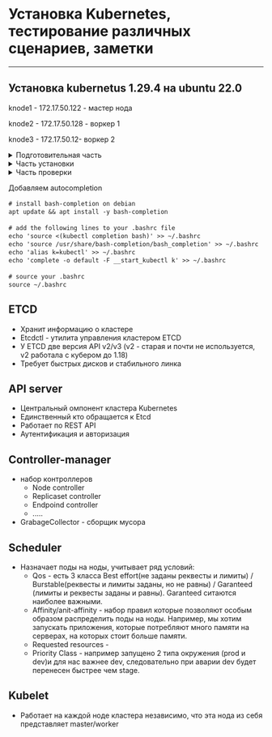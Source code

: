 # Установка Kubernetes, тестирование различных сценариев, заметки

---

## Установка kubernetus 1.29.4 на ubuntu 22.0 

knode1 - 172.17.50.122 - мастер нода

knode2 - 172.17.50.128 - воркер 1

knode3 - 172.17.50.12- воркер 2


<details>
  <summary>Подготовительная часть</summary>

Добавляем запись в hosts т.к. не используем dns

 ```
printf "\n172.17.50.122 knode1\n172.17.50.128 knode2\n172.17.50.129 knode3\n\n" >> /etc/hosts
 ```

Отключаем  swap - vim /etc/fstab/ и комментируем строку

 ```
#/swap.img      none    swap    sw      0       0
 ```

обновляем репозитории, ставим обновления, ставим необходимые пакеты

 ```
apt update && apt -y upgrade && apt -y install apt-transport-https ca-certificates curl gnupg2 software-properties-common
```

Загружаем сетевые модули из ядра и создаем конфигурационный файл k8s.conf с указанными модулями.
```
cat <<EOF | tee /etc/modules-load.d/k8s.conf
overlay
br_netfilter
EOF
```
```
modprobe overlay
modprobe br_netfilter
```

проверяем что модули активированы

```
lsmod | egrep "br_netfilter|overlay"
```

![TCP_Handshake](img/kubinst1.png)     Картинка !


включаем сетевые параметры отвечающие за маршрутизация трафика через сетевой мост, нужно для работы сетевых (CNI) плагинов кубера работающих через iptables.

```
cat <<EOF | tee /etc/sysctl.d/k8s.conf
net.bridge.bridge-nf-call-iptables  = 1
net.bridge.bridge-nf-call-ip6tables = 1
net.ipv4.ip_forward                 = 1
EOF
```

Перезапускаем параметры ядра

```
sysctl --system
```
Выключаем firewalld:

```
systemctl stop ufw && systemctl disable ufw
```

</details>


<details>
  <summary>Часть установки</summary>

устанавливаем  containerd  и запускаем службу:

```
wget https://github.com/containerd/containerd/releases/download/v1.7.16/containerd-1.7.16-linux-amd64.tar.gz
tar Cxzvf /usr/local containerd-1.7.16-linux-amd64.tar.gz

wget https://raw.githubusercontent.com/containerd/containerd/main/containerd.service
mv containerd.service /usr/local/lib/systemd/system/ 
systemctl daemon-reloadsystemctl daemon-reload
systemctl enable --now containerd 
systemctl status containerd.service
```


**Containerd** — это бывшая часть Docker, а ныне самостоятельное решение, реализующее исполняемую среду для запуска контейнеров.

Он предоставляет минимальный набор функций для управления образами, а также для запуска и остановки контейнеров.

Устанавливаем версию runc необходимую для работы containerd:

```
wget https://github.com/opencontainers/runc/releases/download/v1.1.12/runc.amd64
install -m 755 runc.amd64 /usr/local/sbin/runc
```
Устанавливаем сетевые плагины (CNI):

```
mkdir -p /opt/cni/bin 
wget https://github.com/containernetworking/plugins/releases/download/v1.4.1/cni-plugins-linux-amd64-v1.4.1.tgz 
tar Cxzvf /opt/cni/bin cni-plugins-linux-amd64-v1.4.1.tgz  
mkdir -p /etc/containerd
```

Генерируем дефолтный файл конфига containerd и вносим правки:

```
containerd config default | tee /etc/containerd/config.toml
vim  /etc/containerd/config.toml
```

находим значение и выставляем SystemdCgroup = true


перезапускаем и проверяем

```
systemctl restart containerd 
systemctl status containerd
```

Устанавливаем Kubernetes с использованием hold. т.е. при выходе новых версий компонентов они обновляться не будут.

```
mkdir -p -m 755 /etc/apt/keyrings 
curl -fsSL https://pkgs.k8s.io/core:/stable:/v1.29/deb/Release.key | gpg --dearmor -o /etc/apt/keyrings/kubernetes-apt-keyring.gpg
echo 'deb [signed-by=/etc/apt/keyrings/kubernetes-apt-keyring.gpg] https://pkgs.k8s.io/core:/stable:/v1.29/deb/ /' | tee /etc/apt/sources.list.d/kubernetes.list
apt update && apt -y install kubelet kubeadm kubectl && apt-mark hold kubelet kubeadm kubectlapt update && apt -y install kubelet kubeadm kubectl && apt-mark hold kubelet kubeadm kubectl
```

**Все предыдущие шаги нужно выполнить для каждой ноды !**




Инициализируем мастер ноду и выделяем подсеть для нод в кластере:

```
kubeadm init --pod-network-cidr=10.10.0.0/16 --kubernetes-version 1.29.4 --node-name knode1
```

после инициализации ноды выполняем шаги:

```
mkdir -p $HOME/.kube
sudo cp -i /etc/kubernetes/admin.conf $HOME/.kube/config
sudo chown $(id -u):$(id -g) $HOME/.kube/config

если под рутом, то:

export KUBECONFIG=/etc/kubernetes/admin.conf
```

На мастер ноде копируем появившуюся команду для подключения новых нод и выполняем её на нодах или запрашиваем текст данной команды:

```
kubeadm token create --print-join-command
```

Проверяем появились ли новые ноды:

```
kubectl get nodes -o wide
```

если вылетаем ошибка, то в моём случае помогло копирование $HOME/.kube/config
на все оставшиеся ноды.


Повторяем команду и видим, что у подключенных нод в разделе ROLES стоим none, это лейбл, который правится:

```
kubectl label nodes knode2 node-role.kubernetes.io/worker=worker
kubectl label nodes knode3 node-role.kubernetes.io/worker=worker
```

</details>



<details>
  <summary>Часть проверки</summary>

Создаём простейший deployment:

```
vim ubuntu.yaml
```

```
apiVersion: apps/v1
kind: Deployment
metadata:
  name: ubuntu-deployment
  labels:
    app: ubuntu
spec:
  replicas: 1
  selector:
    matchLabels:
      app: ubuntu
  template:
    metadata:
      labels:
        app: ubuntu
    spec:
      containers:
      - name: ubuntu
        image: ubuntu
        command: ["sleep", "123456"]
      nodeSelector:
        beta.kubernetes.io/os: linux
```

запускаем deployment

```
kubectl apply -f ubuntu.yaml
```

проверяем, что под запустился

```
kubectl get pods  
```

![TCP_Handshake](img/kubinst2.png)


подключаемся внутрь контейнера:

```
kubectl exec -it ubuntu-deployment-9f5fd74df-r85lz -- /bin/bash
```

выполняем команды:

```
apt update
apt-get install -y iputils-ping
ping ya.ru
```
если все команды прошли, значит всё ок.


Проверка доступности deployment снаружи через Nodeport.

Данный deployment должен отдавать при запросе с наружи свой hostname и ip адрес


создаём deployment:

```
vim deptest.yaml
```

```
apiVersion: apps/v1
kind: Deployment
metadata:
  name: nginx
  labels:
    app: nginx
spec:
  replicas: 1
  selector:
    matchLabels:
      app: nginx
  template:
    metadata:
      labels:
        app: nginx
    spec:
      containers:
      - name: nginx
        image: nginx:1.23
        volumeMounts:
          - name: conf
            mountPath: /etc/nginx/nginx.conf
            subPath: nginx.conf
            readOnly: true
      volumes:
        - name: conf
          configMap:
            name: nginx-conf
            items:
              - key: nginx.conf
                path: nginx.conf
---
apiVersion: v1
kind: ConfigMap
metadata:
  name: nginx-conf
data:
  nginx.conf: |
    events {
        worker_connections  1024;
    }
    http {
        server {
            location / {
                default_type text/plain;
                return 200 "host: $hostname\nIP:   $server_addr\n";
            }
        }
    }
---
apiVersion: v1
kind: Service
metadata:
  name: nginx
spec:
  selector:
    app: nginx
  type: NodePort
  ports:
    - port: 80
      nodePort: 30800

```

запускаем deployment    

```
kubectl apply -f deptest.yaml
kubectl get svc
```


![TCP_Handshake](img/kubinst3.png)

обращаемся к данному порту по внешнему адресу мастер ноды



![Kube_Inst](img/kubinst4.png)

</details>


Добавляем autocompletion

```
# install bash-completion on debian
apt update && apt install -y bash-completion

# add the following lines to your .bashrc file
echo 'source <(kubectl completion bash)' >> ~/.bashrc
echo 'source /usr/share/bash-completion/bash_completion' >> ~/.bashrc
echo 'alias k=kubectl' >> ~/.bashrc
echo 'complete -o default -F __start_kubectl k' >> ~/.bashrc

# source your .bashrc
source ~/.bashrc
```



## ETCD

* Хранит информацию о кластере
* Etcdctl - утилита управления кластером ETCD
* У ETCD две версия API v2/v3 (v2 - старая и почти не используется, v2 работала с кубером до 1.18)
* Требует быстрых дисков и стабильного линка


## API server

* Центральный омпонент кластера Kubernetes
* Единственный кто обращается к Etcd
* Работает по REST API
* Аутентификация и авторизация


## Controller-manager

* набор контроллеров
  * Node controller 
  * Replicaset controller 
  * Endpoind controller 
  * .....
* GrabageCollector - сборщик мусора

## Scheduler

* Назначает поды на ноды, учитывает ряд условий:
  * Qos - есть 3 класса Best effort(не заданы реквесты и лимиты) / Burstable(реквесты и лимиты заданы, но не равны) / Garanteed (лимиты и реквесты заданы и равны). Garanteed  ситаются наиболее важными.
  * Affinity/anit-affinity - набор правил которые позволяют особым образом распределить поды на ноды. Например, мы хотим запускать приложения, которые потребляют много памяти на серверах, на которых стоит больше памяти.
  * Requested resources -
  * Priority Class - например запущено 2 типа окружения (prod и dev)и для нас важнее dev, следовательно при аварии dev будет перенесен быстрее чем stage.


## Kubelet

* Работает на каждой ноде кластера независимо, что эта нода из себя представляет master/worker
























































































